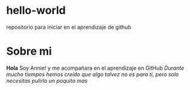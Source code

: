 # hello-world
repositorio para iniciar en el aprendizaje de github

# Sobre mi

**Hola** Soy Annie! y me acompañara en el aprendizaje en GitHub
*Durante mucho tiempos hemos creído que algo talvez no es para tí, pero solo necesitas pulirlo un poquito mas*
